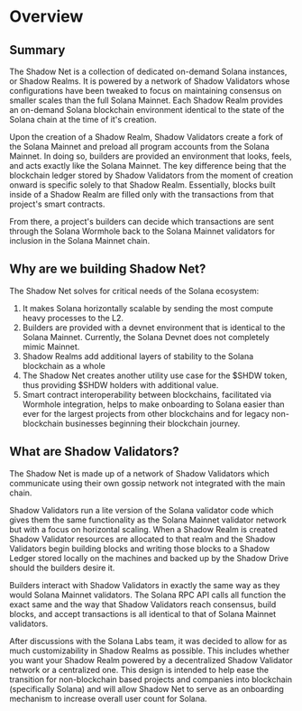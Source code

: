 # Overview

## **Summary**

The Shadow Net is a collection of dedicated on-demand Solana instances, or Shadow Realms. It is powered by a network of Shadow Validators whose configurations have been tweaked to focus on maintaining consensus on smaller scales than the full Solana Mainnet. Each Shadow Realm provides an on-demand Solana blockchain environment identical to the state of the Solana chain at the time of it's creation.

Upon the creation of a Shadow Realm, Shadow Validators create a fork of the Solana Mainnet and preload all program accounts from the Solana Mainnet. In doing so, builders are provided an environment that looks, feels, and acts exactly like the Solana Mainnet. The key difference being that the blockchain ledger stored by Shadow Validators from the moment of creation onward is specific solely to that Shadow Realm. Essentially, blocks built inside of a Shadow Realm are filled only with the transactions from that project's smart contracts.&#x20;

From there, a project's builders can decide which transactions are sent through the Solana Wormhole back to the Solana Mainnet validators for inclusion in the Solana Mainnet chain.

## Why are we building Shadow Net?

The Shadow Net solves for critical needs of the Solana ecosystem:

1. It makes Solana horizontally scalable by sending the most compute heavy processes to the L2.
2. Builders are provided with a devnet environment that is identical to the Solana Mainnet. Currently, the Solana Devnet does not completely mimic Mainnet.
3. Shadow Realms add additional layers of stability to the Solana blockchain as a whole
4. The Shadow Net creates another utility use case for the $SHDW token, thus providing $SHDW holders with additional value.
5. Smart contract interoperability between blockchains, facilitated via Wormhole integration, helps to make onboarding to Solana easier than ever for the largest projects from other blockchains and for legacy non-blockchain businesses beginning their blockchain journey.

## What are Shadow Validators?

The Shadow Net is made up of a network of Shadow Validators which communicate using their own gossip network not integrated with the main chain.&#x20;

Shadow Validators run a lite version of the Solana validator code which gives them the same functionality as the Solana Mainnet validator network but with a focus on horizontal scaling. When a Shadow Realm is created Shadow Validator resources are allocated to that realm and the Shadow Validators begin building blocks and writing those blocks to a Shadow Ledger stored locally on the machines and backed up by the Shadow Drive should the builders desire it.

Builders interact with Shadow Validators in exactly the same way as they would Solana Mainnet validators. The Solana RPC API calls all function the exact same and the way that Shadow Validators reach consensus, build blocks, and accept transactions is all identical to that of Solana Mainnet validators.

After discussions with the Solana Labs team, it was decided to allow for as much customizability in Shadow Realms as possible. This includes whether you want your Shadow Realm powered by a decentralized Shadow Validator network or a centralized one. This design is intended to help ease the transition for non-blockchain based projects and companies into blockchain (specifically Solana) and will allow Shadow Net to serve as an onboarding mechanism to increase overall user count for Solana.

